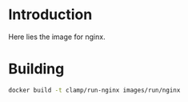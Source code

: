 # Introduction

Here lies the image for nginx.

# Building

``` bash
docker build -t clamp/run-nginx images/run/nginx
```